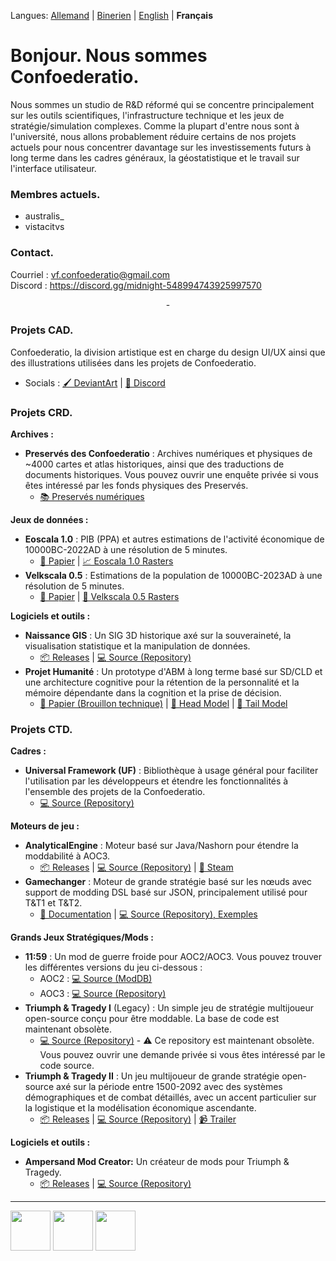 Langues: [Allemand](https://github.com/Confoederatio/Confoederatio/blob/main/README_DE.md) | [Binerien](https://github.com/Confoederatio/Confoederatio/blob/main/README_BN.md) | [English](https://github.com/Confoederatio/Confoederatio/blob/main/README.md) | **Français**

# Bonjour. Nous sommes Confoederatio.

Nous sommes un studio de R&D réformé qui se concentre principalement sur les outils scientifiques, l'infrastructure technique et les jeux de stratégie/simulation complexes. Comme la plupart d'entre nous sont à l'université, nous allons probablement réduire certains de nos projets actuels pour nous concentrer davantage sur les investissements futurs à long terme dans les cadres généraux, la géostatistique et le travail sur l'interface utilisateur.

### Membres actuels.
- australis_
- vistacitvs

### Contact.

Courriel : vf.confoederatio@gmail.com<br>
Discord : https://discord.gg/midnight-548994743925997570

<div align = "center">-</div>

### Projets CAD.

Confoederatio, la division artistique est en charge du design UI/UX ainsi que des illustrations utilisées dans les projets de Confoederatio.
  - Socials : [🖌️ DeviantArt](https://www.deviantart.com/australiszero) | [💬 Discord](https://discord.com/channels/548994743925997570/964504182625296415)

### Projets CRD.
__Archives :__
- **Preservés des Confoederatio** : Archives numériques et physiques de ~4000 cartes et atlas historiques, ainsi que des traductions de documents historiques. Vous pouvez ouvrir une enquête privée si vous êtes intéressé par les fonds physiques des Preservés.
  - [📚 Preservés numériques](https://discord.com/channels/548994743925997570/1087880811501600788)

__Jeux de données :__
- **Eoscala 1.0** : PIB (PPA) et autres estimations de l'activité économique de 10000BC-2022AD à une résolution de 5 minutes.
  - [📝 Papier](https://github.com/Confoederatio/Eoscala-Velkscala/blob/main/Eoscala%201.0-Velkscala%200.5%20-%20A%20Gridded%20Reconstruction%20of%20Global%20GDP%20and%20Population%20from%2010000BC%20to%20the%20Present.pdf) | [📈 Eoscala 1.0 Rasters](https://github.com/Confoederatio/Eoscala-Velkscala/tree/main/eoscala_1.0)
- **Velkscala 0.5** : Estimations de la population de 10000BC-2023AD à une résolution de 5 minutes.
  - [📝 Papier](https://github.com/Confoederatio/Eoscala-Velkscala/blob/main/Eoscala%201.0-Velkscala%200.5%20-%20A%20Gridded%20Reconstruction%20of%20Global%20GDP%20and%20Population%20from%2010000BC%20to%20the%20Present.pdf) | [👥 Velkscala 0.5 Rasters](https://github.com/Confoederatio/Eoscala-Velkscala/tree/main/velkscala_0.5)

__Logiciels et outils :__
- **Naissance GIS** : Un SIG 3D historique axé sur la souveraineté, la visualisation statistique et la manipulation de données.
  - [📦 Releases](https://github.com/Confoederatio/Naissance/releases) | [:computer: Source (Repository)](https://github.com/Confoederatio/Naissance)
- **Projet Humanité** : Un prototype d'ABM à long terme basé sur SD/CLD et une architecture cognitive pour la rétention de la personnalité et la mémoire dépendante dans la cognition et la prise de décision.
  - [📝 Papier (Brouillon technique)](https://docs.google.com/document/d/1pmYnD0pVYnxatR96WDLCmsKMFMa_4ROOBp_nt2eg8hY/edit?usp=sharing) | [🧠 Head Model](https://drive.google.com/file/d/1nligSIH0zylj2unhM5-ir3MLNQuIjUvJ/view?usp=sharing) | [:bug: Tail Model](https://drive.google.com/file/d/1w4x3bH_XQqSvrUZIVc_Jn-eNEYt5R90s/view?usp=sharing)

### Projets CTD.
__Cadres :__
- **Universal Framework (UF)** : Bibliothèque à usage général pour faciliter l'utilisation par les développeurs et étendre les fonctionnalités à l'ensemble des projets de la Confoederatio.
  - [💻 Source (Repository)](https://github.com/Confoederatio/UniversalFramework)

__Moteurs de jeu :__
- **AnalyticalEngine** : Moteur basé sur Java/Nashorn pour étendre la moddabilité à AOC3.
  - [📦 Releases](https://github.com/Confoederatio/AnalyticalEngine/releases) | [💻 Source (Repository)](https://github.com/Confoederatio/AnalyticalEngine/releases) | [🚂 Steam](https://steamcommunity.com/sharedfiles/filedetails/?id=3429582135)
- **Gamechanger** : Moteur de grande stratégie basé sur les nœuds avec support de modding DSL basé sur JSON, principalement utilisé pour T&T1 et T&T2.
  - [📑 Documentation](https://docs.google.com/document/d/1uLfSMooByn0jtm6hfKK8rn8c9Qj9FCWv8JibFgOQwhc/edit?usp=sharing) | [💻 Source (Repository), Exemples](https://github.com/Confoederatio/TriumphAndTragedy/tree/main/common)
  
__Grands Jeux Stratégiques/Mods :__
- **11:59** : Un mod de guerre froide pour AOC2/AOC3. Vous pouvez trouver les différentes versions du jeu ci-dessous :
  - AOC2 : [💻 Source (ModDB)](https://www.moddb.com/mods/1159-a-cold-war-mod)
  - AOC3 : [💻 Source (Repository)](https://github.com/Confoederatio/AnalyticalEngine/tree/main/src/mods/11.59)
- **Triumph & Tragedy I** (Legacy) : Un simple jeu de stratégie multijoueur open-source conçu pour être moddable. La base de code est maintenant obsolète.
  - [💻 Source (Repository)](https://github.com/Confoederatio/Project-1858---Ampersand-RP5) - :warning: Ce repository est maintenant obsolète. Vous pouvez ouvrir une demande privée si vous êtes intéressé par le code source.
- **Triumph & Tragedy II** : Un jeu multijoueur de grande stratégie open-source axé sur la période entre 1500-2092 avec des systèmes démographiques et de combat détaillés, avec un accent particulier sur la logistique et la modélisation économique ascendante.
  - [📦 Releases](https://github.com/Confoederatio/TriumphAndTragedy/releases) | [💻 Source (Repository)](https://github.com/Confoederatio/TriumphAndTragedy) | [📹 Trailer](https://www.youtube.com/watch?v=JGFcmBfLEp0)

__Logiciels et outils :__
- **Ampersand Mod Creator:** Un créateur de mods pour Triumph & Tragedy.
  - [📦 Releases](https://github.com/Confoederatio/Ampersand-Mod-Creator/releases) | [💻 Source (Repository)](https://github.com/Confoederatio/Ampersand-Mod-Creator)

---

<img src = "https://i.postimg.cc/FKyWCxNh/cad-light-logo.png" height = "64"> <img src = "https://i.postimg.cc/8CKkNXk2/crd-light-logo.png" height = "64"> <img src = "https://i.postimg.cc/hjTYphY2/ctd-light-logo.png" height = "64">
